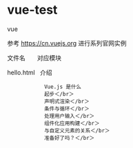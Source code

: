 # vue-test
vue

参考 https://cn.vuejs.org 进行系列官网实例

文件名        对应模块  

hello.html    介绍    

                Vue.js 是什么
                起步＜/br＞
                声明式渲染＜/br＞
                条件与循环＜/br＞
                处理用户输入＜/br＞
                组件化应用构建＜/br＞
                与自定义元素的关系＜/br＞
                准备好了吗？＜/br＞
